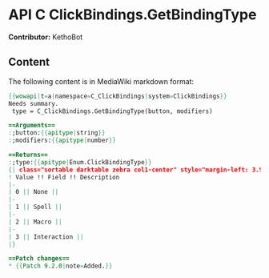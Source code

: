 # API C ClickBindings.GetBindingType

**Contributor:** KethoBot

## Content

The following content is in MediaWiki markdown format:

```mediawiki
{{wowapi|t=a|namespace=C_ClickBindings|system=ClickBindings}}
Needs summary.
 type = C_ClickBindings.GetBindingType(button, modifiers)

==Arguments==
:;button:{{apitype|string}}
:;modifiers:{{apitype|number}}

==Returns==
:;type:{{apitype|Enum.ClickBindingType}}
{| class="sortable darktable zebra col1-center" style="margin-left: 3.9em"
! Value !! Field !! Description
|-
| 0 || None || 
|-
| 1 || Spell || 
|-
| 2 || Macro || 
|-
| 3 || Interaction || 
|}

==Patch changes==
* {{Patch 9.2.0|note=Added.}}
```
